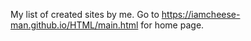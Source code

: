 My list of created sites by me. Go to https://iamcheese-man.github.io/HTML/main.html for home page.
